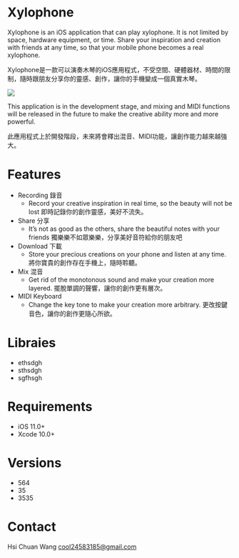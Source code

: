 # Xylophone 

Xylophone is an iOS application that can play xylophone. It is not limited by space, hardware equipment, or time. Share your inspiration and creation with friends at any time, so that your mobile phone becomes a real xylophone.

Xylophone是一款可以演奏木琴的iOS應用程式，不受空間、硬體器材、時間的限制，隨時跟朋友分享你的靈感、創作，讓你的手機變成一個真實木琴。


![](https://scontent.ftpe6-1.fna.fbcdn.net/v/t1.6435-9/244754963_1860398774144635_7822534564604699677_n.jpg?_nc_cat=107&ccb=1-5&_nc_sid=0debeb&_nc_ohc=es3A0hPgwDEAX8dbGzQ&tn=HMMT08NsKDZNKfle&_nc_ht=scontent.ftpe6-1.fna&oh=45cc48a45d4285acf742cad237e85a6c&oe=618B6330)

This application is in the development stage, and mixing and MIDI functions will be released in the future to make the creative ability more and more powerful.

此應用程式上於開發階段，未來將會釋出混音、MIDI功能，讓創作能力越來越強大。

# Features
- Recording 錄音
  - Record your creative inspiration in real time, so the beauty will not be lost
  即時記錄你的創作靈感，美好不流失。
- Share 分享
  - It’s not as good as the others, share the beautiful notes with your friends
  獨樂樂不如眾樂樂，分享美好音符給你的朋友吧
- Download 下載
  - Store your precious creations on your phone and listen at any time.
  將你寶貴的創作存在手機上，隨時聆聽。
- Mix 混音
  - Get rid of the monotonous sound and make your creation more layered.
  擺脫單調的聲響，讓你的創作更有層次。
- MIDI Keyboard
  - Change the key tone to make your creation more arbitrary.
  更改按鍵音色，讓你的創作更隨心所欲。
  
# Libraies
- ethsdgh
- sthsdgh
- sgfhsgh

# Requirements
- iOS 11.0+
- Xcode 10.0+

# Versions
- 564
- 35
- 3535
# Contact
Hsi Chuan Wang
[cool24583185@gmail.com](cool24583185@gmail.com)
